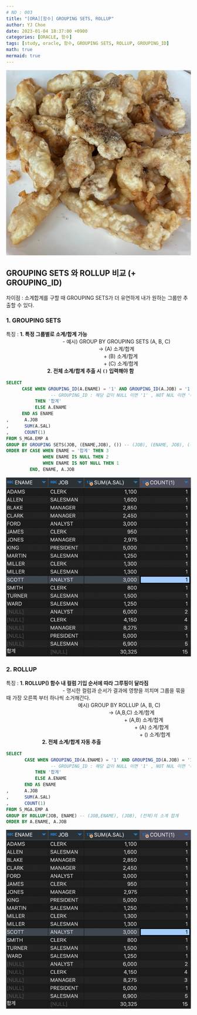 ```yaml
---
# NO : 003
title: "[ORA][함수] GROUPING SETS, ROLLUP"
author: YJ Choe
date: 2023-01-04 18:37:00 +0900
categories: [ORACLE, 함수]
tags: [study, oracle, 함수, GROUPING SETS, ROLLUP, GROUPING_ID]
math: true
mermaid: true
---
```


![img1](/assets/img/post/003_01.png)

## GROUPING SETS 와 ROLLUP 비교  (+ GROUPING_ID)

차이점 : 소계합계를 구할 때 GROUPING SETS가 더 유연하게 내가 원하는 그룹만 추출할 수 있다.

### 1. GROUPING SETS

특징 :  **1. 특정 그룹별로 소계/합계 가능**  
           - 예시) GROUP BY GROUPING SETS (A, B, C)  
                  -> (A) 소계/합계  
                   + (B) 소계/합계  
                   + (C) 소계/합계  
        **2. 전체 소계/합계 추출 시 ``()`` 입력해야 함**  

```sql
SELECT 
      CASE WHEN GROUPING_ID(A.ENAME) = '1' AND GROUPING_ID(A.JOB) = '1' 
                 -- GROUPING_ID : 해당 값이 NULL 이면 '1' , NOT NUL 이면 '0' 반환
      	   THEN '합계'
      	   ELSE A.ENAME
      END AS ENAME
,      A.JOB
,      SUM(A.SAL)
,      COUNT(1)
FROM S_MGA.EMP A 
GROUP BY GROUPING SETS(JOB, (ENAME,JOB), ()) -- (JOB), (ENAME, JOB), (전체)의 소계/합계
ORDER BY CASE WHEN ENAME = '합계' THEN 3
              WHEN ENAME IS NULL THEN 2
              WHEN ENAME IS NOT NULL THEN 1
         END, ENAME, A.JOB
```
![img2](/assets/img/post/003_02.png)

### 2. ROLLUP

특징 :  **1. ROLLUP() 함수 내 컬럼 기입 순서에 따라 그루핑이 달라짐**  
           - 명시한 컬럼과 순서가 결과에 영향을 끼치며 그룹을 묶을 때 가장 오른쪽 부터 하나씩 소거해간다.  
              예시) GROUP BY ROLLUP (A, B, C)  
                    -> (A,B,C) 소계/합계  
                       + (A,B) 소계/합계  
                         + (A) 소계/합계  
                          + () 소계/합계  
       **2. 전체 소계/합계 자동 추출**  


```sql
SELECT 
       CASE WHEN GROUPING_ID(A.ENAME) = '1' AND GROUPING_ID(A.JOB) = '1'
                 -- GROUPING_ID : 해당 값이 NULL 이면 '1' , NOT NUL 이면 '0' 반환       
       	   THEN '합계'
       	   ELSE A.ENAME
       END AS ENAME
,      A.JOB
,      SUM(A.SAL)
,      COUNT(1)
FROM S_MGA.EMP A 
GROUP BY ROLLUP(JOB, ENAME) -- (JOB,ENAME), (JOB), (전체)의 소계 합계 
ORDER BY A.ENAME, A.JOB
```
![img3](/assets/img/post/003_02.png)
    
